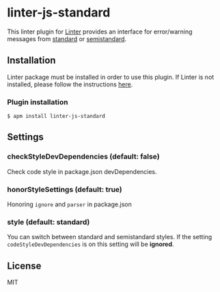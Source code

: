 linter-js-standard
=========================

This linter plugin for [Linter](https://github.com/AtomLinter/Linter) provides an interface for error/warning messages from [standard](https://github.com/feross/standard) or [semistandard](https://github.com/Flet/semistandard).

## Installation
Linter package must be installed in order to use this plugin. If Linter is not installed, please follow the instructions [here](https://github.com/AtomLinter/Linter).

### Plugin installation
```
$ apm install linter-js-standard
```

## Settings

### checkStyleDevDependencies (default: false)
Check code style in package.json devDependencies.

### honorStyleSettings (default: true)
Honoring `ignore` and `parser` in package.json

### style (default: standard)
You can switch between standard and semistandard styles.
If the setting `codeStyleDevDependencies` is on this setting will be **ignored**.

## License
MIT
